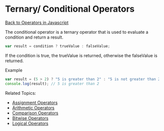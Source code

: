 # Ternary/ Conditional Operators
[Back to Operators in Javascript](../README.md#operators-in-javascript)


The conditional operator is a ternary operator that is used to evaluate a condition and return a result.

```js
var result = condition ? trueValue : falseValue;
```
If the condition is true, the trueValue is returned, otherwise the falseValue is returned.

Example
```js
var result = (5 > 2) ? "5 is greater than 2" : "5 is not greater than 2";
console.log(result); // 5 is greater than 2
```

Related Topics:
- [Assignment Operators](../1.Assignment_Operators/README.md#assignment-operators)
- [Arithmetic Operators](../2.Arithmetic_Operators/README.md#arithmetic-operators)
- [Comparison Operators](../3.Comparison_Operators/README.md#comparison-operators)
- [Bitwise Operators](../4.Bitwise_Operators/README.md#bitwise-operators)
- [Logical Operators](../5.Logical_Operators/README.md#logical-operators)